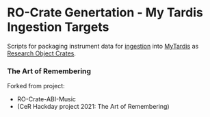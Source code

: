 # RO-Crate Genertation - My Tardis Ingestion Targets
Scripts for packaging instrument data for [ingestion](https://github.com/UoA-eResearch/mytardis_ingestion) into [MyTardis](https://github.com/UoA-eResearch/mytardis) as [Research Object Crates](https://w3id.org/ro/crate).

### The Art of Remembering
Forked from project:
* RO-Crate-ABI-Music 
* (CeR Hackday project 2021: The Art of Remembering) 



